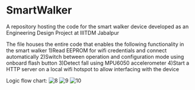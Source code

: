 # SmartWalker
A repository hosting the code for the smart walker device developed as an Engineering Design Project at IIITDM Jabalpur

The file houses the entire code that enables the following functionality in the smart walker
1)Read EEPROM for wifi credentials and connect automatically
2)Switch between operation and configuration mode using onboard flash button
3)Detect fall using MPU6050 accelerometer
4)Start a HTTP server on a local wifi hotspot to allow interfacing with the device

Logic flow chart:
![8](https://github.com/AryanWadkar/SmartWalker/assets/85237273/2cb517c0-8b8a-441a-aa31-b79f3df7f8fd)
![9](https://github.com/AryanWadkar/SmartWalker/assets/85237273/49d10c92-183b-45b8-a89c-f22bc38e7a92)
![10](https://github.com/AryanWadkar/SmartWalker/assets/85237273/218e3a0a-e16d-4ffc-882c-be1ef215883f)
